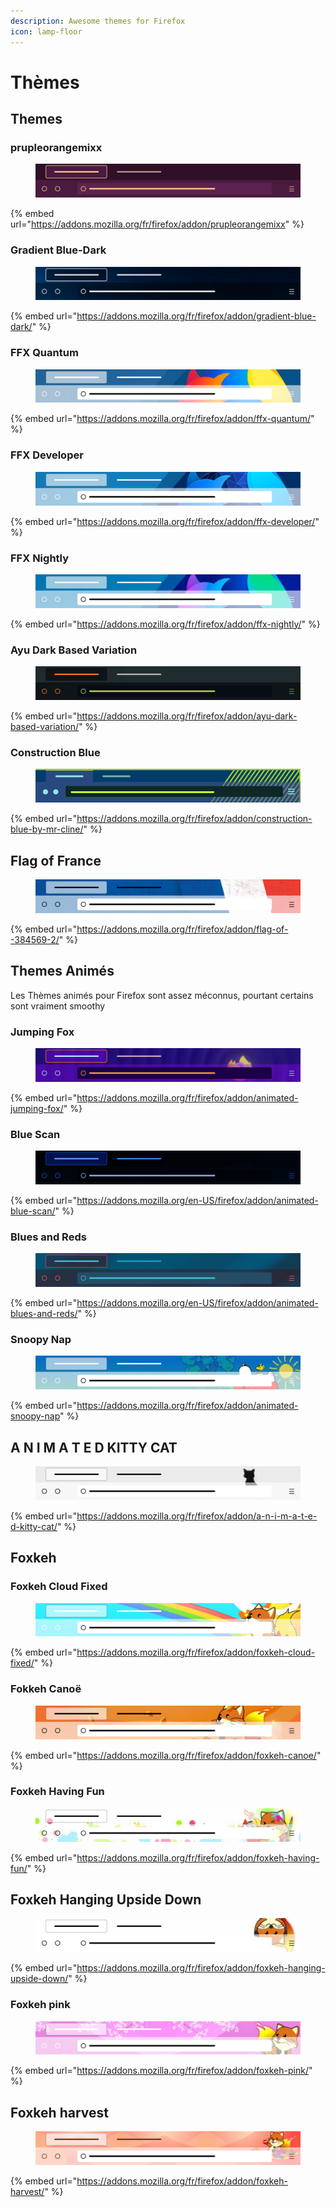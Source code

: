 ```yaml
---
description: Awesome themes for Firefox
icon: lamp-floor
---
```


# Thèmes

## Themes

### prupleorangemixx

<figure><img src="../../../.gitbook/assets/3906023.svg" alt=""><figcaption></figcaption></figure>

{% embed url="https://addons.mozilla.org/fr/firefox/addon/prupleorangemixx" %}

### Gradient Blue-Dark

<figure><img src="../../../.gitbook/assets/3815607.svg" alt=""><figcaption></figcaption></figure>

{% embed url="https://addons.mozilla.org/fr/firefox/addon/gradient-blue-dark/" %}

### FFX Quantum

<figure><img src="../../../.gitbook/assets/3731929.svg" alt=""><figcaption></figcaption></figure>

{% embed url="https://addons.mozilla.org/fr/firefox/addon/ffx-quantum/" %}

### FFX Developer

<figure><img src="../../../.gitbook/assets/3725230.svg" alt=""><figcaption></figcaption></figure>

{% embed url="https://addons.mozilla.org/fr/firefox/addon/ffx-developer/" %}

### FFX Nightly

<figure><img src="../../../.gitbook/assets/3732338.svg" alt=""><figcaption></figcaption></figure>

{% embed url="https://addons.mozilla.org/fr/firefox/addon/ffx-nightly/" %}

### Ayu Dark Based Variation

<figure><img src="../../../.gitbook/assets/3813878.svg" alt=""><figcaption></figcaption></figure>

{% embed url="https://addons.mozilla.org/fr/firefox/addon/ayu-dark-based-variation/" %}

### Construction Blue

<figure><img src="../../../.gitbook/assets/2848135.png" alt=""><figcaption></figcaption></figure>

{% embed url="https://addons.mozilla.org/fr/firefox/addon/construction-blue-by-mr-cline/" %}

## Flag of France

<figure><img src="../../../.gitbook/assets/3514639.svg" alt=""><figcaption></figcaption></figure>

{% embed url="https://addons.mozilla.org/fr/firefox/addon/flag-of--384569-2/" %}

## Themes Animés

Les Thèmes animés pour Firefox sont assez méconnus, pourtant certains sont vraiment smoothy

### Jumping Fox

<figure><img src="../../../.gitbook/assets/3832106.svg" alt=""><figcaption></figcaption></figure>

{% embed url="https://addons.mozilla.org/fr/firefox/addon/animated-jumping-fox/" %}

### Blue Scan

<figure><img src="../../../.gitbook/assets/3833944.svg" alt=""><figcaption></figcaption></figure>

{% embed url="https://addons.mozilla.org/en-US/firefox/addon/animated-blue-scan/" %}

### Blues and Reds

<figure><img src="../../../.gitbook/assets/3833901.svg" alt=""><figcaption></figcaption></figure>

{% embed url="https://addons.mozilla.org/en-US/firefox/addon/animated-blues-and-reds/" %}

### Snoopy Nap

<figure><img src="../../../.gitbook/assets/3208910.svg" alt=""><figcaption></figcaption></figure>

{% embed url="https://addons.mozilla.org/fr/firefox/addon/animated-snoopy-nap" %}

## A N I M A T E D KITTY CAT

<figure><img src="../../../.gitbook/assets/3504242.svg" alt=""><figcaption></figcaption></figure>

{% embed url="https://addons.mozilla.org/fr/firefox/addon/a-n-i-m-a-t-e-d-kitty-cat/" %}

## Foxkeh

### Foxkeh Cloud Fixed

<figure><img src="../../../.gitbook/assets/3657245.svg" alt=""><figcaption></figcaption></figure>

{% embed url="https://addons.mozilla.org/fr/firefox/addon/foxkeh-cloud-fixed/" %}

### Fokkeh Canoë

<figure><img src="../../../.gitbook/assets/2926885.svg" alt=""><figcaption></figcaption></figure>

{% embed url="https://addons.mozilla.org/fr/firefox/addon/foxkeh-canoe/" %}

### Foxkeh Having Fun

<figure><img src="../../../.gitbook/assets/2967679.svg" alt=""><figcaption></figcaption></figure>

{% embed url="https://addons.mozilla.org/fr/firefox/addon/foxkeh-having-fun/" %}

## Foxkeh Hanging Upside Down

<figure><img src="../../../.gitbook/assets/2985269.svg" alt=""><figcaption></figcaption></figure>

{% embed url="https://addons.mozilla.org/fr/firefox/addon/foxkeh-hanging-upside-down/" %}

### Foxkeh pink

<figure><img src="../../../.gitbook/assets/2955101.svg" alt=""><figcaption></figcaption></figure>

{% embed url="https://addons.mozilla.org/fr/firefox/addon/foxkeh-pink/" %}

## Foxkeh harvest

<figure><img src="../../../.gitbook/assets/2976226.svg" alt=""><figcaption></figcaption></figure>

{% embed url="https://addons.mozilla.org/fr/firefox/addon/foxkeh-harvest/" %}











